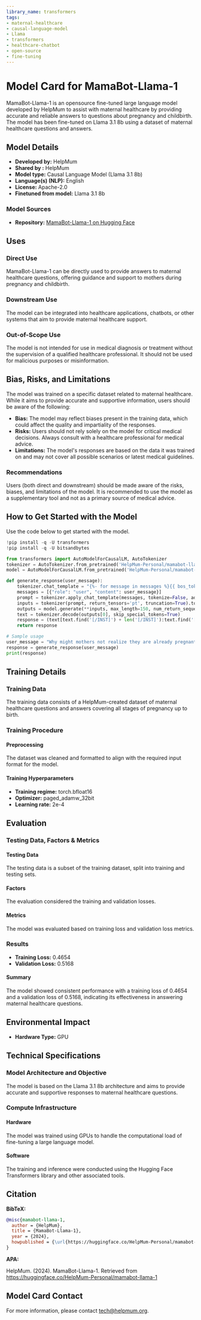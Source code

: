 ```yaml
---
library_name: transformers
tags:
- maternal-healthcare
- causal-language-model
- Llama
- transformers
- healthcare-chatbot
- open-source
- fine-tuning
---
```


# Model Card for MamaBot-Llama-1

MamaBot-Llama-1 is an opensource fine-tuned large language model developed by HelpMum to assist with maternal healthcare by providing accurate and reliable answers to questions about pregnancy and childbirth. The model has been fine-tuned on Llama 3.1 8b using a dataset of maternal healthcare questions and answers.

## Model Details

- **Developed by:** HelpMum
- **Shared by :** HelpMum
- **Model type:** Causal Language Model (Llama 3.1 8b)
- **Language(s) (NLP):** English
- **License:** Apache-2.0
- **Finetuned from model:** Llama 3.1 8b

### Model Sources

- **Repository:** [MamaBot-Llama-1 on Hugging Face](https://huggingface.co/HelpMum-Personal/mamabot-llama-1)

## Uses

### Direct Use

MamaBot-Llama-1 can be directly used to provide answers to maternal healthcare questions, offering guidance and support to mothers during pregnancy and childbirth.

### Downstream Use

The model can be integrated into healthcare applications, chatbots, or other systems that aim to provide maternal healthcare support.

### Out-of-Scope Use

The model is not intended for use in medical diagnosis or treatment without the supervision of a qualified healthcare professional. It should not be used for malicious purposes or misinformation.

## Bias, Risks, and Limitations

The model was trained on a specific dataset related to maternal healthcare. While it aims to provide accurate and supportive information, users should be aware of the following:

- **Bias:** The model may reflect biases present in the training data, which could affect the quality and impartiality of the responses.
- **Risks:** Users should not rely solely on the model for critical medical decisions. Always consult with a healthcare professional for medical advice.
- **Limitations:** The model's responses are based on the data it was trained on and may not cover all possible scenarios or latest medical guidelines.

### Recommendations

Users (both direct and downstream) should be made aware of the risks, biases, and limitations of the model. It is recommended to use the model as a supplementary tool and not as a primary source of medical advice.

## How to Get Started with the Model

Use the code below to get started with the model.

```python
!pip install -q -U transformers
!pip install -q -U bitsandbytes

from transformers import AutoModelForCausalLM, AutoTokenizer
tokenizer = AutoTokenizer.from_pretrained('HelpMum-Personal/mamabot-llama-1')
model = AutoModelForCausalLM.from_pretrained('HelpMum-Personal/mamabot-llama-1')

def generate_response(user_message):
    tokenizer.chat_template = "{%- for message in messages %}{{ bos_token + '[INST] ' + message['content'] + ' [/INST]' if message['role'] == 'user' else ' ' + message['content'] + ' ' + eos_token }}{%- endfor %}"
    messages = [{"role": "user", "content": user_message}]
    prompt = tokenizer.apply_chat_template(messages, tokenize=False, add_generation_prompt=True)
    inputs = tokenizer(prompt, return_tensors='pt', truncation=True).to("cuda")
    outputs = model.generate(**inputs, max_length=150, num_return_sequences=1)
    text = tokenizer.decode(outputs[0], skip_special_tokens=True)
    response = (text[text.find('[/INST]') + len('[/INST]'):text.find('[INST]', text.find('[/INST]') + len('[/INST]'))] if text.find('[INST]', text.find('[/INST]') + len('[/INST]')) != -1 else text[text.find('[/INST]') + len('[/INST]'):]).strip().split('[/INST]')[0].strip()
    return response

# Sample usage
user_message = "Why might mothers not realize they are already pregnant in the first two weeks?"
response = generate_response(user_message)
print(response)
```

## Training Details

### Training Data

The training data consists of a HelpMum-created dataset of maternal healthcare questions and answers covering all stages of pregnancy up to birth.

### Training Procedure

#### Preprocessing

The dataset was cleaned and formatted to align with the required input format for the model.

#### Training Hyperparameters

- **Training regime:** torch.bfloat16
- **Optimizer:** paged_adamw_32bit
- **Learning rate:** 2e-4

## Evaluation

### Testing Data, Factors & Metrics

#### Testing Data

The testing data is a subset of the training dataset, split into training and testing sets.

#### Factors

The evaluation considered the training and validation losses.

#### Metrics

The model was evaluated based on training loss and validation loss metrics.

### Results

- **Training Loss:** 0.4654
- **Validation Loss:** 0.5168

#### Summary

The model showed consistent performance with a training loss of 0.4654 and a validation loss of 0.5168, indicating its effectiveness in answering maternal healthcare questions.

## Environmental Impact

- **Hardware Type:** GPU

## Technical Specifications

### Model Architecture and Objective

The model is based on the Llama 3.1 8b architecture and aims to provide accurate and supportive responses to maternal healthcare questions.

### Compute Infrastructure

#### Hardware

The model was trained using GPUs to handle the computational load of fine-tuning a large language model.

#### Software

The training and inference were conducted using the Hugging Face Transformers library and other associated tools.

## Citation

**BibTeX:**

```bibtex
@misc{mamabot-llama-1,
  author = {HelpMum},
  title = {MamaBot-Llama-1},
  year = {2024},
  howpublished = {\url{https://huggingface.co/HelpMum-Personal/mamabot-llama-1}},
}
```

**APA:**

HelpMum. (2024). MamaBot-Llama-1. Retrieved from https://huggingface.co/HelpMum-Personal/mamabot-llama-1

## Model Card Contact

For more information, please contact [tech@helpmum.org](mailto:tech@helpmum.org).
